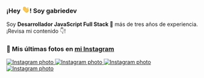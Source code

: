<h3>¡Hey <img src="https://raw.githubusercontent.com/ABSphreak/ABSphreak/master/gifs/Hi.gif" width="20px" decondig="async">! Soy gabriedev</h3>

<p>Soy <strong>Desarrollador JavaScript Full Stack 🚀</strong> más de tres años de experiencia.<br />¡Revisa mi contenido 👇!</p>

### 📸 Mis últimas fotos en [mi Instagram](https://instagram.com/gabrie.dev)


<a href='https://instagram.com/p/CygbQv4uqxM' target='_blank'>
  <img width='20%' src='https://instagram.fcvt1-1.fna.fbcdn.net/v/t51.2885-15/391525959_236593062741789_5868561716480810596_n.webp?stp=dst-jpg_e35&_nc_ht=instagram.fcvt1-1.fna.fbcdn.net&_nc_cat=109&_nc_ohc=SY-c9CnLxmAAX9t0NXT&edm=APU89FABAAAA&ccb=7-5&oh=00_AfBC1-UnwmbeOX63JpERBB6GLz5KYAu_iqv8IfWhSFZ2mQ&oe=65377325&_nc_sid=bc0c2c' alt='Instagram photo' />
</a>
<a href='https://instagram.com/p/CxTmOF6vN8M' target='_blank'>
  <img width='20%' src='https://instagram.fcvt1-1.fna.fbcdn.net/v/t51.2885-15/378565944_323878180141713_8920720304536029091_n.jpg?stp=dst-jpg_e15&_nc_ht=instagram.fcvt1-1.fna.fbcdn.net&_nc_cat=109&_nc_ohc=9yl8qasHqzUAX_mbQOs&edm=APU89FABAAAA&ccb=7-5&oh=00_AfC6lGhZ3n_enUw6BBIGLwyWuENdc_YD0OynOFfTzNnk4w&oe=65366558&_nc_sid=bc0c2c' alt='Instagram photo' />
</a>
<a href='https://instagram.com/p/CxLlYVlupp3' target='_blank'>
  <img width='20%' src='https://instagram.fcvt1-1.fna.fbcdn.net/v/t51.2885-15/377997579_196784406648750_7872949112471886655_n.webp?stp=dst-jpg_e35&_nc_ht=instagram.fcvt1-1.fna.fbcdn.net&_nc_cat=106&_nc_ohc=csh4KHqQQ5QAX9oj52k&edm=APU89FABAAAA&ccb=7-5&oh=00_AfDqUUv_x3d5JEkah7tof7CdvdN4HWaU5CFaL_eHzbRaGg&oe=6535D05B&_nc_sid=bc0c2c' alt='Instagram photo' />
</a>
<a href='https://instagram.com/p/CxIn_Irugo4' target='_blank'>
  <img width='20%' src='https://instagram.fcvt1-1.fna.fbcdn.net/v/t51.2885-15/376780815_821779196307492_4053583912414574279_n.jpg?stp=dst-jpg_e15&_nc_ht=instagram.fcvt1-1.fna.fbcdn.net&_nc_cat=100&_nc_ohc=ir0w5-SX1eYAX841EPS&edm=APU89FABAAAA&ccb=7-5&oh=00_AfDVRNEQ9v5SZOGtfWJmUMP4u0fy1TyMVJbQrMhj0sQZ2A&oe=65369D03&_nc_sid=bc0c2c' alt='Instagram photo' />
</a>
